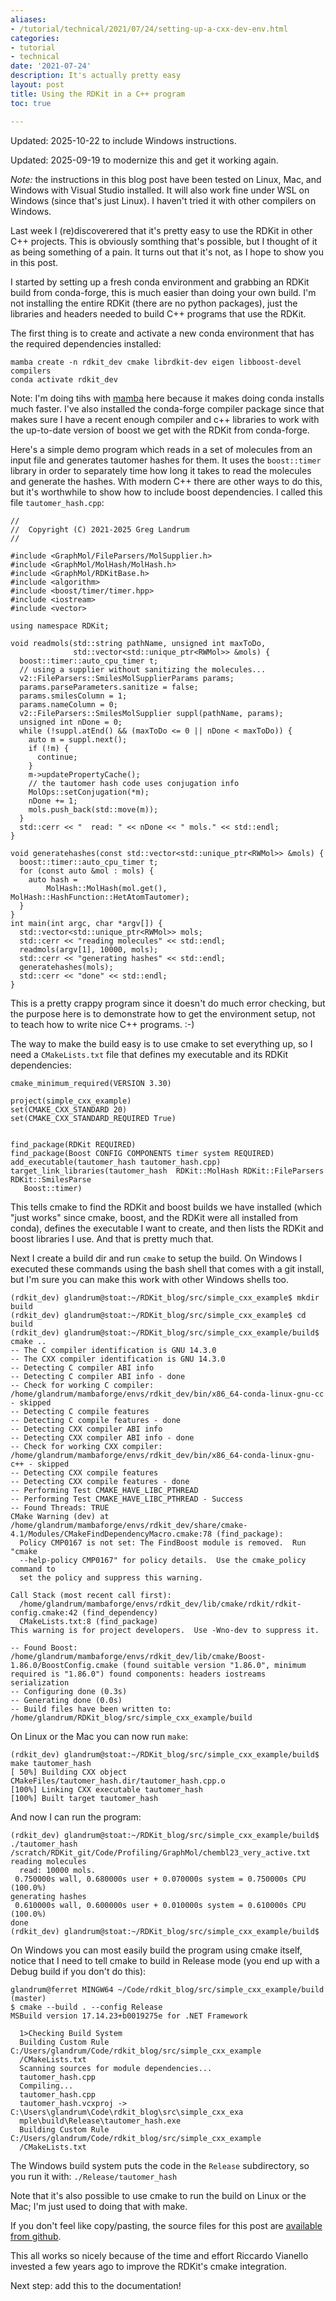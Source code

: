 ```yaml
---
aliases:
- /tutorial/technical/2021/07/24/setting-up-a-cxx-dev-env.html
categories:
- tutorial
- technical
date: '2021-07-24'
description: It's actually pretty easy
layout: post
title: Using the RDKit in a C++ program
toc: true

---
```

Updated: 2025-10-22 to include Windows instructions.

Updated: 2025-09-19 to modernize this and get it working again.



*Note:* the instructions in this blog post have been tested on Linux, Mac, and Windows with Visual Studio installed. It will also work fine under WSL on Windows (since that's just Linux). I haven't tried it with other compilers on Windows.

Last week I (re)discoverered that it's pretty easy to use the RDKit in other C++
projects. This is obviously somthing that's possible, but I thought of it as
being something of a pain. It turns out that it's not, as I hope to show you in
this post.

I started by setting up a fresh conda environment and grabbing an RDKit build
from conda-forge, this is much easier than doing your own build. I'm not
installing the entire RDKit (there are no python packages), just the libraries
and headers needed to build C++ programs that use the RDKit.

The first thing is to create and activate a new conda environment that has the
required dependencies installed:
```
mamba create -n rdkit_dev cmake librdkit-dev eigen libboost-devel compilers
conda activate rdkit_dev
```
Note: I'm doing tihs with [mamba](https://github.com/mamba-org/mamba) here
because it makes doing conda installs much faster. I've also installed the
conda-forge compiler package since that makes sure I have a recent enough
compiler and c++ libraries to work with the up-to-date version of boost we get
with the RDKit from conda-forge.


Here's a simple demo program which reads in a set of molecules from an input
file and generates tautomer hashes for them. It uses the `boost::timer` library
in order to separately time how long it takes to read the molecules and generate
the hashes. With modern C++ there are other ways to do this, but it's worthwhile to show how to include boost dependencies. I called this file `tautomer_hash.cpp`:
```
//
//  Copyright (C) 2021-2025 Greg Landrum
//

#include <GraphMol/FileParsers/MolSupplier.h>
#include <GraphMol/MolHash/MolHash.h>
#include <GraphMol/RDKitBase.h>
#include <algorithm>
#include <boost/timer/timer.hpp>
#include <iostream>
#include <vector>

using namespace RDKit;

void readmols(std::string pathName, unsigned int maxToDo,
              std::vector<std::unique_ptr<RWMol>> &mols) {
  boost::timer::auto_cpu_timer t;
  // using a supplier without sanitizing the molecules...
  v2::FileParsers::SmilesMolSupplierParams params;
  params.parseParameters.sanitize = false;
  params.smilesColumn = 1;
  params.nameColumn = 0;
  v2::FileParsers::SmilesMolSupplier suppl(pathName, params);
  unsigned int nDone = 0;
  while (!suppl.atEnd() && (maxToDo <= 0 || nDone < maxToDo)) {
    auto m = suppl.next();
    if (!m) {
      continue;
    }
    m->updatePropertyCache();
    // the tautomer hash code uses conjugation info
    MolOps::setConjugation(*m);
    nDone += 1;
    mols.push_back(std::move(m));
  }
  std::cerr << "  read: " << nDone << " mols." << std::endl;
}

void generatehashes(const std::vector<std::unique_ptr<RWMol>> &mols) {
  boost::timer::auto_cpu_timer t;
  for (const auto &mol : mols) {
    auto hash =
        MolHash::MolHash(mol.get(), MolHash::HashFunction::HetAtomTautomer);
  }
}
int main(int argc, char *argv[]) {
  std::vector<std::unique_ptr<RWMol>> mols;
  std::cerr << "reading molecules" << std::endl;
  readmols(argv[1], 10000, mols);
  std::cerr << "generating hashes" << std::endl;
  generatehashes(mols);
  std::cerr << "done" << std::endl;
}
```
This is a pretty crappy program since it doesn't do much error checking, but the
purpose here is to demonstrate how to get the environment setup, not to teach
how to write nice C++ programs. :-)

The way to make the build easy is to use cmake to set everything up, so I need a
`CMakeLists.txt` file that defines my executable and its RDKit dependencies:
```
cmake_minimum_required(VERSION 3.30)

project(simple_cxx_example)
set(CMAKE_CXX_STANDARD 20)
set(CMAKE_CXX_STANDARD_REQUIRED True)


find_package(RDKit REQUIRED)
find_package(Boost CONFIG COMPONENTS timer system REQUIRED)
add_executable(tautomer_hash tautomer_hash.cpp)
target_link_libraries(tautomer_hash  RDKit::MolHash RDKit::FileParsers RDKit::SmilesParse
   Boost::timer)
```
This tells cmake to find the RDKit and boost builds we have installed (which
"just works" since cmake, boost, and the RDKit were all installed from conda),
defines the executable I want to create, and then lists the RDKit and boost
libraries I use. And that is pretty much that.

Next I create a build dir and run `cmake` to setup the build. On Windows I executed these commands using the bash shell that comes with a git install, but I'm sure you can make this work with other Windows shells too.

```
(rdkit_dev) glandrum@stoat:~/RDKit_blog/src/simple_cxx_example$ mkdir build
(rdkit_dev) glandrum@stoat:~/RDKit_blog/src/simple_cxx_example$ cd build
(rdkit_dev) glandrum@stoat:~/RDKit_blog/src/simple_cxx_example/build$ cmake ..
-- The C compiler identification is GNU 14.3.0
-- The CXX compiler identification is GNU 14.3.0
-- Detecting C compiler ABI info
-- Detecting C compiler ABI info - done
-- Check for working C compiler: /home/glandrum/mambaforge/envs/rdkit_dev/bin/x86_64-conda-linux-gnu-cc - skipped
-- Detecting C compile features
-- Detecting C compile features - done
-- Detecting CXX compiler ABI info
-- Detecting CXX compiler ABI info - done
-- Check for working CXX compiler: /home/glandrum/mambaforge/envs/rdkit_dev/bin/x86_64-conda-linux-gnu-c++ - skipped
-- Detecting CXX compile features
-- Detecting CXX compile features - done
-- Performing Test CMAKE_HAVE_LIBC_PTHREAD
-- Performing Test CMAKE_HAVE_LIBC_PTHREAD - Success
-- Found Threads: TRUE
CMake Warning (dev) at /home/glandrum/mambaforge/envs/rdkit_dev/share/cmake-4.1/Modules/CMakeFindDependencyMacro.cmake:78 (find_package):
  Policy CMP0167 is not set: The FindBoost module is removed.  Run "cmake
  --help-policy CMP0167" for policy details.  Use the cmake_policy command to
  set the policy and suppress this warning.

Call Stack (most recent call first):
  /home/glandrum/mambaforge/envs/rdkit_dev/lib/cmake/rdkit/rdkit-config.cmake:42 (find_dependency)
  CMakeLists.txt:8 (find_package)
This warning is for project developers.  Use -Wno-dev to suppress it.

-- Found Boost: /home/glandrum/mambaforge/envs/rdkit_dev/lib/cmake/Boost-1.86.0/BoostConfig.cmake (found suitable version "1.86.0", minimum required is "1.86.0") found components: headers iostreams serialization
-- Configuring done (0.3s)
-- Generating done (0.0s)
-- Build files have been written to: /home/glandrum/RDKit_blog/src/simple_cxx_example/build
```
On Linux or the Mac you can now run `make`:
```
(rdkit_dev) glandrum@stoat:~/RDKit_blog/src/simple_cxx_example/build$ make tautomer_hash
[ 50%] Building CXX object CMakeFiles/tautomer_hash.dir/tautomer_hash.cpp.o
[100%] Linking CXX executable tautomer_hash
[100%] Built target tautomer_hash
```
And now I can run the program:
```
(rdkit_dev) glandrum@stoat:~/RDKit_blog/src/simple_cxx_example/build$ ./tautomer_hash /scratch/RDKit_git/Code/Profiling/GraphMol/chembl23_very_active.txt
reading molecules
  read: 10000 mols.
 0.750000s wall, 0.680000s user + 0.070000s system = 0.750000s CPU (100.0%)
generating hashes
 0.610000s wall, 0.600000s user + 0.010000s system = 0.610000s CPU (100.0%)
done
(rdkit_dev) glandrum@stoat:~/RDKit_blog/src/simple_cxx_example/build$ 
```

On Windows you can most easily build the program using cmake itself, notice that I need to tell cmake to build in Release mode (you end up with a Debug build if you don't do this):
```
glandrum@ferret MINGW64 ~/Code/rdkit_blog/src/simple_cxx_example/build (master)
$ cmake --build . --config Release
MSBuild version 17.14.23+b0019275e for .NET Framework

  1>Checking Build System
  Building Custom Rule C:/Users/glandrum/Code/rdkit_blog/src/simple_cxx_example
  /CMakeLists.txt
  Scanning sources for module dependencies...
  tautomer_hash.cpp
  Compiling...
  tautomer_hash.cpp
  tautomer_hash.vcxproj -> C:\Users\glandrum\Code\rdkit_blog\src\simple_cxx_exa
  mple\build\Release\tautomer_hash.exe
  Building Custom Rule C:/Users/glandrum/Code/rdkit_blog/src/simple_cxx_example
  /CMakeLists.txt
```
The Windows build system puts the code in the `Release` subdirectory, so you run it with: `./Release/tautomer_hash`

Note that it's also possible to use cmake to run the build on Linux or the Mac; I'm just used to doing that with make.

If you don't feel like copy/pasting, the source files for this post are [available from github](https://github.com/greglandrum/rdkit_blog/tree/master/src/simple_cxx_example). 

This all works so nicely because of the time and effort Riccardo Vianello invested a few years ago to improve the RDKit's cmake integration.

Next step: add this to the documentation! 
